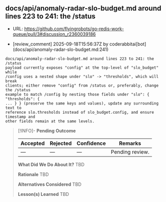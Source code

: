 ## docs/api/anomaly-radar-slo-budget.md around lines 223 to 241: the /status

- URL: https://github.com/flyingrobots/go-redis-work-queue/pull/3#discussion_r2360039186

- [review_comment] 2025-09-18T15:56:37Z by coderabbitai[bot] (docs/api/anomaly-radar-slo-budget.md:241)

```text
docs/api/anomaly-radar-slo-budget.md around lines 223 to 241: the /status
payload currently exposes "config" at the top-level of "slo_budget" while
/config uses a nested shape under "slo" -> "thresholds", which will break
clients; either remove "config" from /status or, preferably, change the /status
example to match /config by nesting those fields under "slo": { "thresholds": {
... } } (preserve the same keys and values), update any surrounding text to
reference slo.thresholds instead of slo_budget.config, and ensure timestamp and
other fields remain at the same levels.
```

> [!INFO]- **Pending**
> **Outcome**
> 
> | Accepted | Rejected | Confidence | Remarks |
> |----------|----------|------------|---------|
> | — | — | — | Pending review. |
>
> **What Did We Do About It?**
> TBD
>
> **Rationale**
> TBD
>
> **Alternatives Considered**
> TBD
>
> **Lesson(s) Learned**
> TBD
